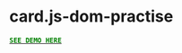 # card.js-dom-practise
<a href="https://dev-kumaresan.github.io/card.js-dom-practise/"><b><font color="green">```SEE DEMO HERE```</font></b></a>
